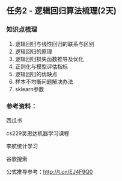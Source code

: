 ## 任务2 - 逻辑回归算法梳理(2天)

### 知识点梳理

1. 逻辑回归与线性回归的联系与区别
2. 逻辑回归的原理
3. 逻辑回归损失函数推导及优化
4.  正则化与模型评估指标
5. 逻辑回归的优缺点
6. 样本不均衡问题解决办法
7. sklearn参数



### 参考资料：

西瓜书  

cs229吴恩达机器学习课程

李航统计学习

谷歌搜索

公式推导参考：http://t.cn/EJ4F9Q0